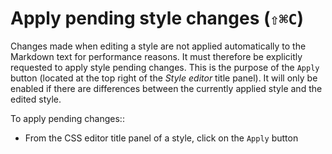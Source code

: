 # Apply pending style changes (`⇧⌘C`)

Changes made when editing a style are not applied automatically to the Markdown text for performance reasons. It must therefore be explicitly requested to apply style pending changes. This is the purpose of the `Apply` button (located at the top right of the _Style editor_ title panel). It will only be enabled if there are differences between the currently applied style and the edited style.

To apply pending changes::

- From the CSS editor title panel of a style, click on the `Apply` button

